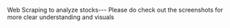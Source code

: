 Web Scraping to analyze stocks---
Please do check out the screenshots for more clear understanding and visuals
